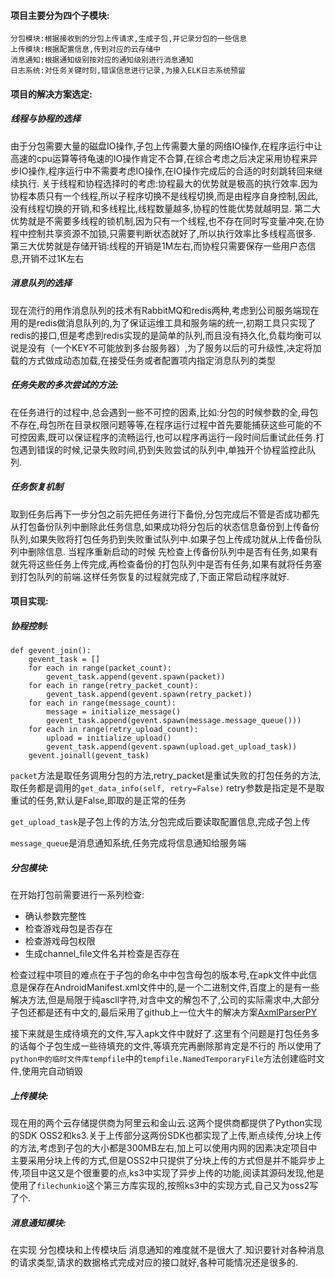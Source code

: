 #### 项目主要分为四个子模块:
```
分包模块:根据接收到的分包上传请求,生成子包,并记录分包的一些信息
上传模块:根据配置信息,传到对应的云存储中
消息通知:根据通知级别按对应的通知级别进行消息通知
日志系统:对任务关键时刻,错误信息进行记录,为接入ELK日志系统预留
```
#### 项目的解决方案选定:
##### 线程与协程的选择
由于分包需要大量的磁盘IO操作,子包上传需要大量的网络IO操作,在程序运行中让高速的cpu运算等待龟速的IO操作肯定不合算,在综合考虑之后决定采用协程来异步IO操作,程序运行中不需要考虑IO操作,在IO操作完成后的合适的时刻跳转回来继续执行.
关于线程和协程选择时的考虑:协程最大的优势就是极高的执行效率.因为协程本质只有一个线程,所以子程序切换不是线程切换,而是由程序自身控制,因此,没有线程切换的开销,和多线程比,线程数量越多,协程的性能优势就越明显.
第二大优势就是不需要多线程的锁机制,因为只有一个线程,也不存在同时写变量冲突,在协程中控制共享资源不加锁,只需要判断状态就好了,所以执行效率比多线程高很多.
第三大优势就是存储开销:线程的开销是1M左右,而协程只需要保存一些用户态信息,开销不过1K左右

##### 消息队列的选择
现在流行的用作消息队列的技术有RabbitMQ和redis两种,考虑到公司服务端现在用的是redis做消息队列的,为了保证运维工具和服务端的统一,初期工具只实现了redis的接口,但是考虑到redis实现的是简单的队列,而且没有持久化,负载均衡可以说是没有（一个KEY不可能放到多台服务器）,为了服务以后的可升级性,决定将加载的方式做成动态加载,在接受任务或者配置项内指定消息队列的类型

##### 任务失败的多次尝试的方法:
在任务进行的过程中,总会遇到一些不可控的因素,比如:分包的时候参数的全,母包不存在,母包所在目录权限问题等等,在程序运行过程中首先要能捕获这些可能的不可控因素,既可以保证程序的流畅运行,也可以程序再运行一段时间后重试此任务.打包遇到错误的时候,记录失败时间,扔到失败尝试的队列中,单独开个协程监控此队列.

##### 任务恢复机制
取到任务后再下一步分包之前先把任务进行下备份,分包完成后不管是否成功都先从打包备份队列中删除此任务信息,如果成功将分包后的状态信息备份到上传备份队列,如果失败将打包任务扔到失败重试队列中.如果子包上传成功就从上传备份队列中删除信息.
当程序重新启动的时候 先检查上传备份队列中是否有任务,如果有就先将这些任务上传完成,再检查备份的打包队列中是否有任务,如果有就将任务塞到打包队列的前端.这样任务恢复的过程就完成了,下面正常启动程序就好.


#### 项目实现:
##### 协程控制:
```
def gevent_join():
    gevent_task = []
    for each in range(packet_count):
        gevent_task.append(gevent.spawn(packet))
    for each in range(retry_packet_count):
        gevent_task.append(gevent.spawn(retry_packet))
    for each in range(message_count):
        message = initialize_message()
        gevent_task.append(gevent.spawn(message.message_queue()))
    for each in range(retry_upload_count):
        upload = initialize_upload()
        gevent_task.append(gevent.spawn(upload.get_upload_task))
    gevent.joinall(gevent_task)
```


`packet`方法是取任务调用分包的方法,retry_packet是重试失败的打包任务的方法,取任务都是调用的`get_data_info(self, retry=False)` retry参数是指定是不是取重试的任务,默认是False,即取的是正常的任务   

`get_upload_task`是子包上传的方法,分包完成后要读取配置信息,完成子包上传

`message_queue`是消息通知系统,任务完成将信息通知给服务端

##### 分包模块:
在开始打包前需要进行一系列检查:
- 确认参数完整性
- 检查游戏母包是否存在
- 检查游戏母包权限
- 生成channel_file文件名并检查是否存在   

检查过程中项目的难点在于子包的命名中中包含母包的版本号,在apk文件中此信息是保存在AndroidManifest.xml文件中的,是一个二进制文件,百度上的是有一些解决方法,但是局限于纯ascll字符,对含中文的解包不了,公司的实际需求中,大部分子包还都是还有中文的,最后采用了github上一位大牛的解决方案[AxmlParserPY](https://github.com/antitree/AxmlParserPY)

接下来就是生成待填充的文件,写入apk文件中就好了.这里有个问题是打包任务多的话每个子包生成一些待填充的文件,等填充完再删除那肯定是不行的 所以使用了`python中的临时文件库tempfile`中的`tempfile.NamedTemporaryFile`方法创建临时文件,使用完自动销毁    


##### 上传模块:
现在用的两个云存储提供商为阿里云和金山云.这两个提供商都提供了Python实现的SDK OSS2和ks3.关于上传部分这两份SDK也都实现了上传,断点续传,分块上传的方法,考虑到子包的大小都是300MB左右,加上可以使用内网的因素决定项目中主要采用分块上传的方式,但是OSS2中只提供了分块上传的方式但是并不能异步上传,项目中这又是个很重要的点,ks3中实现了异步上传的功能,阅读其源码发现,他是使用了`filechunkio`这个第三方库实现的,按照ks3中的实现方式,自己又为oss2写了个.

##### 消息通知模块:
在实现 分包模块和上传模块后 消息通知的难度就不是很大了.知识要针对各种消息的请求类型,请求的数据格式完成对应的接口就好,各种可能情况还是很多的.
